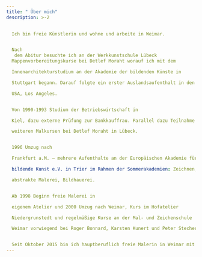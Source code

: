 ```yaml
---
title: " Über mich"
description: >-2
   

  Ich bin freie Künstlerin und wohne und arbeite in Weimar.


  Nach
   dem Abitur besuchte ich an der Werkkunstschule Lübeck 
  Mappenvorbereitungskurse bei Detlef Moraht worauf ich mit dem 

  Innenarchitekturstudium an der Akademie der bildenden Künste in 

  Stuttgart begann. Darauf folgte ein erster Auslandsaufenthalt in den 

  USA, Los Angeles.


  Von 1990-1993 Studium der Betriebswirtschaft in 

  Kiel, dazu externe Prüfung zur Bankkauffrau. Parallel dazu Teilnahme an 

  weiteren Malkursen bei Detlef Moraht in Lübeck.


  1996 Umzug nach 

  Frankfurt a.M. – mehrere Aufenthalte an der Europäischen Akademie für 

  bildende Kunst e.V. in Trier im Rahmen der Sommerakademien: Zeichnen, 

  abstrakte Malerei, Bildhauerei.


  Ab 1998 Beginn freie Malerei in 

  eigenem Atelier und 2000 Umzug nach Weimar, Kurs im Hofatelier 

  Niedergrunstedt und regelmäßige Kurse an der Mal- und Zeichenschule 

  Weimar vorwiegend bei Roger Bonnard, Karsten Kunert und Peter Stechert.


  Seit Oktober 2015 bin ich hauptberuflich freie Malerin in Weimar mit eigenem Atelier.
---
```

